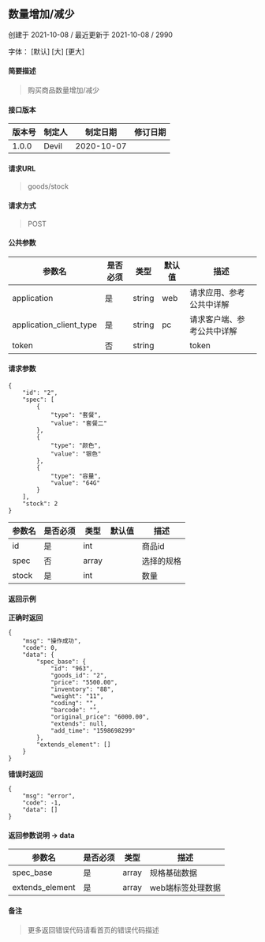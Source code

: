 ## 数量增加/减少

创建于 2021-10-08 / 最近更新于 2021-10-08 / 2990

字体： \[默认\] \[大\] \[更大\]

#### 简要描述

> 购买商品数量增加/减少

#### 接口版本

| 版本号 | 制定人 | 制定日期 | 修订日期 |
| --- | --- | --- | --- |
| 1.0.0 | Devil | 2020-10-07 |  |

#### 请求URL

> goods/stock

#### 请求方式

> POST

#### 公共参数

| 参数名 | 是否必须 | 类型 | 默认值 | 描述 |
| --- | --- | --- | --- | --- |
| application | 是 | string | web | 请求应用、参考公共中详解 |
| application\_client\_type | 是 | string | pc | 请求客户端、参考公共中详解 |
| token | 否 | string |  | token |

#### 请求参数

```
{
    "id": "2",
    "spec": [
        {
            "type": "套餐",
            "value": "套餐二"
        },
        {
            "type": "颜色",
            "value": "银色"
        },
        {
            "type": "容量",
            "value": "64G"
        }
    ],
    "stock": 2
}
```

| 参数名 | 是否必须 | 类型 | 默认值 | 描述 |
| --- | --- | --- | --- | --- |
| id | 是 | int |  | 商品id |
| spec | 否 | array |  | 选择的规格 |
| stock | 是 | int |  | 数量 |

#### 返回示例

**正确时返回**

```
{
    "msg": "操作成功",
    "code": 0,
    "data": {
        "spec_base": {
            "id": "963",
            "goods_id": "2",
            "price": "5500.00",
            "inventory": "88",
            "weight": "11",
            "coding": "",
            "barcode": "",
            "original_price": "6000.00",
            "extends": null,
            "add_time": "1598698299"
        },
        "extends_element": []
    }
}
```

**错误时返回**

```
{
    "msg": "error",
    "code": -1,
    "data": []
}
```

#### 返回参数说明 -> data

| 参数名 | 是否必须 | 类型 | 描述 |
| --- | --- | --- | --- |
| spec\_base | 是 | array | 规格基础数据 |
| extends\_element | 是 | array | web端标签处理数据 |

#### 备注

> 更多返回错误代码请看首页的错误代码描述